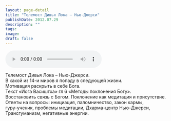 ```yaml
---
layout: page-detail
title: "Телемост Дивья Лока – Нью-Джерси"
publishDate: 2012.07.29
description: ""
tags:
image:
draft: false
---
```


<audio title="2012.07.29 - Телемост Дивья Лока – Нью-Джерси.mp3" src="/upload/iblock/f4a/f4a36c75a90ee04814d9afd0c643fc8a.mp3" controls=""></audio>

 Телемост Дивья Лока – Нью-Джерси.  
 В какой из 14-и миров я попаду в следующей жизни.  
 Мотивация раскрыть в себе Бога.   
 Текст «Йога Васиштха» гл 6 «Методы поклонения Богу».  
 Восстановить связь с Богом. Поклонение как медитация и присутствие.  
 Ответы на вопросы: инициация, паломничество, закон кармы,  
 гуру-ученик, проблемы медитации, Дхарма-центр Нью-Джерси,  
 Трансгуманизм, негативные энергии.  

  
